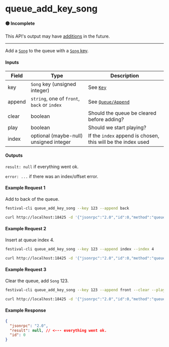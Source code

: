 # queue_add_key_song

#### 🟡 Incomplete
This API's output may have [additions](../../api-stability/marker.md) in the future.

---

Add a [`Song`](../../common-objects/song.md) to the queue with a [`Song` key](../../common-objects/key.md).

#### Inputs

| Field  | Type                                        | Description |
|--------|---------------------------------------------|-------------|
| key    | `Song` key (unsigned integer)               | See [`Key`](../../common-objects/key.md)
| append | `string`, one of `front`, `back` or `index` | See [`Queue/Append`](../queue/queue.md#append)
| clear  | boolean                                     | Should the queue be cleared before adding?
| play   | boolean                                     | Should we start playing?
| index  | optional (maybe-null) unsigned integer      | If the `index` append is chosen, this will be the index used

#### Outputs
`result: null` if everything went ok.

`error: ...` if there was an index/offset error.

#### Example Request 1
Add to back of the queue.
```bash
festival-cli queue_add_key_song --key 123 --append back
```
```bash
curl http://localhost:18425 -d '{"jsonrpc":"2.0","id":0,"method":"queue_add_key_song","params":{"key":123,"append":"back","clear":false,"play":false}'
```

#### Example Request 2
Insert at queue index 4.
```bash
festival-cli queue_add_key_song --key 123 --append index --index 4
```
```bash
curl http://localhost:18425 -d '{"jsonrpc":"2.0","id":0,"method":"queue_add_key_song","params":{"key":123,"append":"index","clear":false,"play":false,"index":4}'
```

#### Example Request 3
Clear the queue, add `Song` 123.
```bash
festival-cli queue_add_key_song --key 123 --append front --clear --play
```
```bash
curl http://localhost:18425 -d '{"jsonrpc":"2.0","id":0,"method":"queue_add_key_song","params":{"key":123,"append":"front","clear":true,"play":true}'
```

#### Example Response
```json
{
  "jsonrpc": "2.0",
  "result": null, // <--- everything went ok.
  "id": 0
}
```
